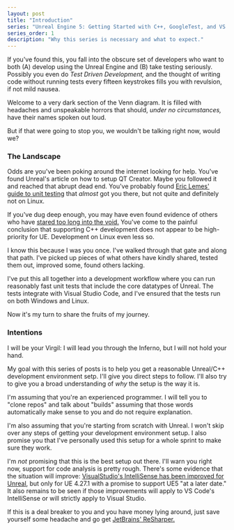 ```yaml
---
layout: post
title: "Introduction"
series: "Unreal Engine 5: Getting Started with C++, GoogleTest, and VS Code"
series_order: 1
description: "Why this series is necessary and what to expect."
---
```


If you've found this, you fall into the obscure set of developers who want to both (A) develop using the Unreal Engine and (B) take testing seriously. Possibly you even do *Test Driven Development,* and the thought of writing code without running tests every fifteen keystrokes fills you with revulsion, if not mild nausea.

Welcome to a very dark section of the Venn diagram. It is filled with headaches and unspeakable horrors that should, *under no circumstances,* have their names spoken out loud. 

But if that were going to stop you, we wouldn't be talking right now, would we?

### The Landscape
Odds are you've been poking around the internet looking for help. You've found Unreal's article on how to setup QT Creator. Maybe you followed it and reached that abrupt dead end. You've probably found [Eric Lemes' guide to unit testing][eric-lemes] that *almost* got you there, but not quite and definitely not on Linux. 

If you've dug deep enough, you may have even found evidence of others who have [stared too long into the void.][compiling-unreal] You've come to the painful conclusion that supporting C++ development does not appear to be high-priority for UE. Development on Linux even less so.

I know this because I was you once. I've walked through that gate and along that path. I've picked up pieces of what others have kindly shared, tested them out, improved some, found others lacking. 

I've put this all together into a development workflow where you can run reasonably fast unit tests that include the core datatypes of Unreal. The tests integrate with Visual Studio Code, and I've ensured that the tests run on both Windows and Linux.

Now it's my turn to share the fruits of my journey.

### Intentions
I will be your Virgil: I will lead you through the Inferno, but I will not hold your hand.

My goal with this series of posts is to help you get a reasonable Unreal/C++ development environment setp. I'll give you direct steps to follow. I'll also try to give you a broad understanding of *why* the setup is the way it is.

I'm assuming that you're an experienced programmer. I will tell you to "clone repos" and talk about "builds" assuming that those words automatically make sense to you and do not require explanation.

I'm also assuming that you're starting from scratch with Unreal. I won't skip over any steps of getting your development environment setup. I also promise you that I've personally used this setup for a whole sprint to make sure they work.

I'm *not* promising that this is the best setup out there. I'll warn you right now, support for code analysis is pretty rough. There's some evidence that the situation will improve: [VisualStudio's IntelliSense has been improved for Unreal][vs-intellisense-unreal], but only for UE 4.27.1 with a promise to support UE5 "at a later date." It also remains to be seen if those improvements will apply to VS Code's IntelliSense or will strictly apply to Visual Studio.

If this is a deal breaker to you and you have money lying around, just save yourself some headache and go get [JetBrains' ReSharper.][resharper]

[eric-lemes]: https://ericlemes.com/2018/12/12/unit-tests-in-unreal-pt-1/
[compiling-unreal]: https://github.com/Allar/compiling-unreal
[resharper]: https://www.jetbrains.com/resharper/
[vs-intellisense-unreal]: https://devblogs.microsoft.com/cppblog/18x-faster-intellisense-for-unreal-engine-projects-in-visual-studio-2022/